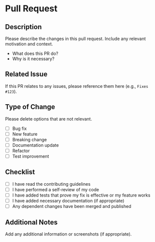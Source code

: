 # Pull Request

## Description

Please describe the changes in this pull request. Include any relevant motivation and context.

- What does this PR do?
- Why is it necessary?

## Related Issue

If this PR relates to any issues, please reference them here (e.g., `Fixes #123`).

## Type of Change

Please delete options that are not relevant.

- [ ] Bug fix
- [ ] New feature
- [ ] Breaking change
- [ ] Documentation update
- [ ] Refactor
- [ ] Test improvement

## Checklist

- [ ] I have read the contributing guidelines
- [ ] I have performed a self-review of my code
- [ ] I have added tests that prove my fix is effective or my feature works
- [ ] I have added necessary documentation (if appropriate)
- [ ] Any dependent changes have been merged and published

## Additional Notes

Add any additional information or screenshots (if appropriate).

